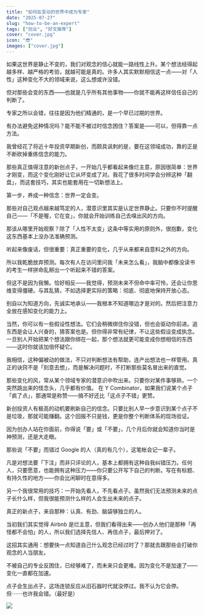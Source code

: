 ```yaml
---
title: "如何在变动的世界中成为专家"
date: "2025-07-27"
slug: "how-to-be-an-expert"
tags: ["创业", "好文推荐"]
cover: "cover.jpg"
icon: "😎"
images: ["cover.jpg"]
---
```

如果这世界是静止不变的，我们对观念的信心就能一路线性上升。某个想法经得起越多样、越严格的考验，就越可能是真的。许多人其实默默相信这一点——对「人性」这种变化不大的领域来说，这么想或许没错。



但对那些会变的东西——也就是几乎所有其他事物——你就不能再这样信任自己的判断了。



专家之所以会错，往往是因为他们精通的，是一个早已过期的世界。



有办法避免这种情况吗？能不能不被过时信念困住？答案是——可以，但得靠一点方法。



我曾经花了将近十年投资早期新创，而颇具讽刺的是，要在这领域成功，靠的正是不断砍掉重练信念的能力。



那些真正值得注意的新创点子，一开始几乎都看起来像烂主意，原因很简单：世界才刚变，而这个变化刚好让它从坏变成了对。我花了很多时间学会分辨这种「翻盘」，而这套技巧，其实也能套用在一切新想法上。



第一步，养成一种信念：世界一定会变。



那些对自己观点越来越笃定的人，潜意识里其实是认定世界静止。只要你不时提醒自己——「不是喔，它在变」，你就会开始训练自己去嗅出风的方向。



那该从哪里开始观察？除了「人性不太变」这条中等实用的原则外，很抱歉，变化这东西基本上没办法准确预测。



听起来像废话，但很重要：真正重要的变化，几乎从来都来自意料之外的方向。



所以我乾脆放弃预测。每次有人在访问里问我「未来怎么看」，我脑中都像没读书的考生一样拼命乱掰出一个听起来不错的答案。



但这不是因为我懒。恰好相反——我觉得，预测未来不但命中率可怜，还会让你思维变得僵硬。与其乱猜，不如选择更实际的策略：彻底、彻底地保持开放心态。



别自以为知道方向，先诚实地承认——我根本不知道哪边才是对的。然后把注意力全放在感知变化的能力上。



当然，你可以有一些假设性想法。它们会稍微绑住你没错，但也会驱动你前进。追东西是会让人兴奋的，猜答案也是。但你得非常有纪律，不让这些假设变成执念。
一旦别人开始把某个想法跟你绑在一起，那个想法就更可能变成你想相信的东西——这时你就该加倍怀疑它。



我相信，这种偏被动的做法，不只对判断想法有帮助，连产出想法也一样管用。真正的诀窍不是「刻意去想」，而是解决问题时，不打断那些莫名冒出来的直觉。



那些变化的风，常从某个领域专家的潜意识中吹出来。只要你对某件事够熟，一个突然跳出来的怪念头，几乎都有价值。
在 Y Combinator，如果我们说某个点子「疯了点」，那通常是称赞——搞不好还比「这点子不错」更赞。



新创投资人有极高的动机要刷新自己的信念。只要比别人早一步意识到某个点子不是垃圾，那就可能赚翻。这个回报不只是钱，更是你整个判断体系的现场验证。



因为创办人站在你面前，你得说「要」或「不要」，几个月后你就会知道你当时是神预测，还是大走眼。



那些说「不要」而错过 Google 的人（真的有几个），这笔帐会记一辈子。



凡是对想法要「下注」而非只评论的人，基本上都拥有这种自我纠错压力。任何人，只要愿意，也能拥有这种压力——你只要公开写下自己的判断。写在有标题、有持久性的地方——你会比闲聊时在意得多。



另一个我很常用的技巧：一开始先看人，不先看点子。虽然我们无法预测未来的点子长什么样，但我很能预测什么样的人会生出未来的点子。



真正的新点子，来自那种：认真、有劲、脑袋够独立的人。



当初我们其实觉得 Airbnb 是烂主意，但我们看得出来——创办人他们是那种「再怪都不会怕」的人，所以我们选择先信人、再信点子，最后押对了。



这招其实通用：想要快一点知道自己什么观念已经过时了？那就去跟那些会打破你观念的人当朋友。



不被自己的专业反困住，已经够难了，而未来只会更难。因为变化不是加速了——变化一直都在加速。



点子会生出点子，这场连锁反应从旧石器时代就没停过。我不认为它会停。
但⋯⋯也许我会错。（最好是）




![](https://prod-files-secure.s3.us-west-2.amazonaws.com/112d0858-5090-4d34-a606-b75eb8d65fd2/46476355-9cf3-4e99-9b7a-3531bc426380/1000202064.png?X-Amz-Algorithm=AWS4-HMAC-SHA256&X-Amz-Content-Sha256=UNSIGNED-PAYLOAD&X-Amz-Credential=ASIAZI2LB4662NLQOQEH%2F20250830%2Fus-west-2%2Fs3%2Faws4_request&X-Amz-Date=20250830T190935Z&X-Amz-Expires=3600&X-Amz-Security-Token=IQoJb3JpZ2luX2VjEIL%2F%2F%2F%2F%2F%2F%2F%2F%2F%2FwEaCXVzLXdlc3QtMiJHMEUCIFJkjF9uEvrytRgUGyN0QqXkxU6gkUVDKH9T%2BalIVRTHAiEAyOnxWcNSXnG8ogrDJs7Jmxpa6MxKq4EdQ0ePtXmq6%2B4qiAQI2%2F%2F%2F%2F%2F%2F%2F%2F%2F%2F%2FARAAGgw2Mzc0MjMxODM4MDUiDE6dE%2FLRS%2F6Fl5HX2SrcA%2F5YnAbH6%2FlahzUxLUdMy9dloBRxbofH8MBYgHQMbfbdx9wcBqi0XJAMJlifgfjm2V8Q56h%2F4NYC811v6pqejquDgALFAD2O%2F9xfE1ZEq3sol68%2BdrjtrovwJvC3XNrDIe%2BjZxvC9V0EQBH3c%2FWE1uMO244LT7HO1pZ2sZTw3Aux3HRTzWqcyGhzJkU08JXWBCJ50phXsz4yFeXPcGJg7nsHqCDfqZBT5F7ffUbsASXRcE68wM13BZON%2F1YI4rmWANvwk4Os7y9kOyD0DLugUee3AaeD4IJinJxskd7sR7v4e7BX7NH4e1YEZ4Up9ywr9kusoYgBeKMQ18q8lEhtwcYsqMucr99n1dPf5NeagTocMGoGQNV1hmjM6tUEiFPUZ5gw%2BEtN%2BynLEfSzh4kp14qcI27powmQa8qILzI2RRixiGADoiw7CJVatnHrDcUC%2FwbOcls1Q0bxEIqDYvpR%2BYyJF4qKHTbiQJMz%2BneHx5%2BXfYpjqx%2BtGUbh%2FQokZ7BN62%2FstbtU7vUnsjR4qnR1wbB0wFMQvh0gpi3p49gdubEI0bCD0nS6o%2BXq8xo0z42QgnoJflQjQy9vhCSw5Lt32Iv7YShbj160HtFj%2BUa8DAtusGyO4qM93CTZxdcVMN%2F0zMUGOqUBzWIbKr6G1z9rGrf7E7TDdsajW2jhAM4zNZ%2B8Bm0%2BXFVQm6WXg9WL9el3BucitTb4W1WjxiE4yFlegxJ7qv%2FlunMzuMZtkVdkclY26DTsFgY1%2Bnrbro0fXlaItvwg2urHMlsCrtPEqs6lijKaQFFXNrl6EtNhLCyeN2fUaVa7xq7g4IsAU%2FgZYJhAatBcPJQuO1xno2xg6mcfGekHIP48WN4FciK6&X-Amz-Signature=22694c859c07308536e2b1f7fa3f93c91e0d7e0e235d12a08b32b245f54ddfb8&X-Amz-SignedHeaders=host&x-amz-checksum-mode=ENABLED&x-id=GetObject)

